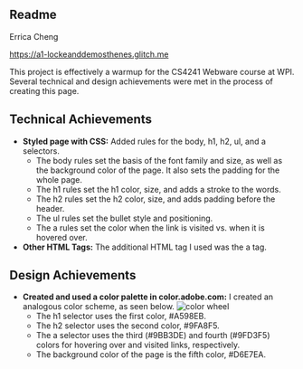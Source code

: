 Readme
---

Errica Cheng

https://a1-lockeanddemosthenes.glitch.me

This project is effectively a warmup for the CS4241 Webware course at WPI. Several technical and design achievements were met in the process of creating this page.

## Technical Achievements
- **Styled page with CSS:** Added rules for the body, h1, h2, ul, and a selectors.
	- The body rules set the basis of the font family and size, as well as the background color of the page. It also sets the padding for the whole page.
	- The h1 rules set the h1 color, size, and adds a stroke to the words.
	- The h2 rules set the h2 color, size, and adds padding before the header.
	- The ul rules set the bullet style and positioning.
	- The a rules set the color when the link is visited vs. when it is hovered over.
- **Other HTML Tags:** The additional HTML tag I used was the a tag.

## Design Achievements
- **Created and used a color palette in color.adobe.com:** I created an analogous color scheme, as seen below.
![color wheel](https://cdn.glitch.com/4e2424fa-9e5b-45c4-949a-43a3469c5b0f%2Fcolors.png?v=1630263191906)
	- The h1 selector uses the first color, #A598EB.
	- The h2 selector uses the second color, #9FA8F5.
	- The a selector uses the third (#9BB3DE) and fourth (#9FD3F5) colors for hovering over and visited links, respectively.
	- The background color of the page is the fifth color, #D6E7EA.

